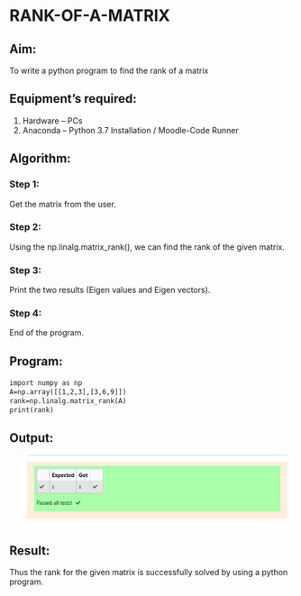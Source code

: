 # RANK-OF-A-MATRIX
## Aim:
To write a python program to find the rank of a matrix
## Equipment’s required:
1. 	Hardware – PCs
2. 	Anaconda – Python 3.7 Installation / Moodle-Code Runner
## Algorithm:
### Step 1: 
Get the matrix from the user.

### Step 2: 
Using the np.linalg.matrix_rank(), we can find the rank of the given matrix.

### Step 3: 
Print the two results (Eigen values and Eigen vectors).

### Step 4: 
End of the program. 

## Program:
~~~
import numpy as np
A=np.array([[1,2,3],[3,6,9]])
rank=np.linalg.matrix_rank(A)
print(rank)
~~~

## Output:
![GitHub Logo](rank.png)

## Result:
Thus the rank for the given matrix is successfully solved by  using a python program.


